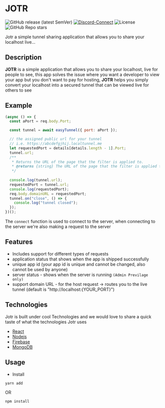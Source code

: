 # JOTR

![GitHub release (latest SemVer)](https://img.shields.io/github/v/release/creative-tutorials/tunnel-sharing) [![Discord-Connect](https://img.shields.io/badge/discord-JoinUs-green?logo=discord&style=plastic)](https://discordapp.com) ![License](https://img.shields.io/github/license/creative-tutorials/tunnel-sharing?color=blue) ![GitHub Repo stars](https://img.shields.io/github/stars/creative-tutorials/tunnel-sharing?style=social)

Jotr a simple tunnel sharing application that allows you to share your localhost live...

## Description

**JOTR** is a simple application that allows you to share your localhost, live for people to see, this app solves the issue where you want a developer to view your app but you don't want to pay for hosting, **JOTR** helps you simply convert your localhost into a secured tunnel that can be viewed live for others to see

## Example

```javascript
(async () => {
  const aPort = req.body.Port;

  const tunnel = await easyTunnel({ port: aPort });

  // the assigned public url for your tunnel
  // i.e. https://abcdefgjhij.localtunnel.me
  let requestedPort = details[details.length - 1].Port;
  tunnel.url;
  /**
   * Returns the URL of the page that the filter is applied to.
   * @returns {string} The URL of the page that the filter is applied to.
   */
  
  console.log(tunnel.url);
  requestedPort = tunnel.url;
  console.log(requestedPort);
  req.body.domainURL = requestedPort;
  tunnel.on("close", () => {
    console.log("tunnel closed");
  });
})();
```

The `connect` function is used to connect to the server, when connecting to the server we're also making a request to the server

## Features

- Includes support for different types of requests
- application status that shows when the app is shipped successfully
- unique app id (your app id is unique and cannot be changed, also cannot be used by anyone)
- server status - shows when the server is running `(Admin Previlage only)`
- support domain URL - for the host request -> routes you to the live tunnel (default is "http://localhost:{YOUR_PORT}")

## Technologies

Jotr is built under cool Technologies and we would love to share a quick taste of what the technologies Jotr uses

- [React](https://reactjs.org/)
- [Nodejs](https://nodejs.org/en/)
- [Firebase](https://firebase.google.com/)
- [MongoDB](https://www.mongodb.com)

## Usage

- Install

```bash
yarn add
```

OR

```bash
npm install
```
